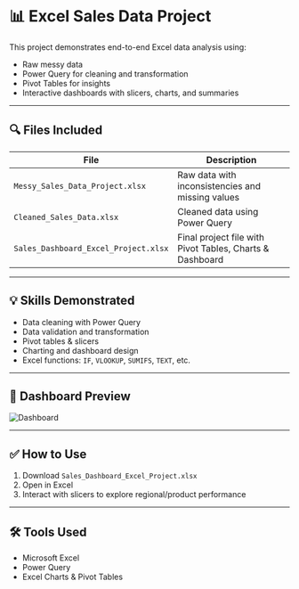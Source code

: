 # 📊 Excel Sales Data Project

This project demonstrates end-to-end Excel data analysis using:
- Raw messy data
- Power Query for cleaning and transformation
- Pivot Tables for insights
- Interactive dashboards with slicers, charts, and summaries

---

## 🔍 Files Included

| File | Description |
|------|-------------|
| `Messy_Sales_Data_Project.xlsx` | Raw data with inconsistencies and missing values |
| `Cleaned_Sales_Data.xlsx` | Cleaned data using Power Query |
| `Sales_Dashboard_Excel_Project.xlsx` | Final project file with Pivot Tables, Charts & Dashboard |

---

## 💡 Skills Demonstrated
- Data cleaning with Power Query
- Data validation and transformation
- Pivot tables & slicers
- Charting and dashboard design
- Excel functions: `IF`, `VLOOKUP`, `SUMIFS`, `TEXT`, etc.

---

## 📸 Dashboard Preview

![Dashboard](screenshots/chart-dashboard.png)

---

## ✅ How to Use

1. Download `Sales_Dashboard_Excel_Project.xlsx`
2. Open in Excel
3. Interact with slicers to explore regional/product performance

---

## 🛠 Tools Used

- Microsoft Excel
- Power Query
- Excel Charts & Pivot Tables
